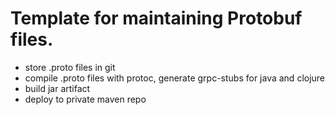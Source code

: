 # Template for maintaining Protobuf files.

* store .proto files in git
* compile .proto files with protoc, generate grpc-stubs for java and clojure
* build jar artifact
* deploy to private maven repo